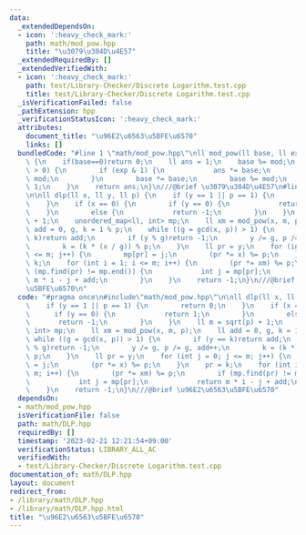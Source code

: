 ```yaml
---
data:
  _extendedDependsOn:
  - icon: ':heavy_check_mark:'
    path: math/mod_pow.hpp
    title: "\u3079\u304D\u4E57"
  _extendedRequiredBy: []
  _extendedVerifiedWith:
  - icon: ':heavy_check_mark:'
    path: test/Library-Checker/Discrete Logarithm.test.cpp
    title: test/Library-Checker/Discrete Logarithm.test.cpp
  _isVerificationFailed: false
  _pathExtension: hpp
  _verificationStatusIcon: ':heavy_check_mark:'
  attributes:
    document_title: "\u96E2\u6563\u5BFE\u6570"
    links: []
  bundledCode: "#line 1 \"math/mod_pow.hpp\"\nll mod_pow(ll base, ll exp, ll mod)\
    \ {\n    if(base==0)return 0;\n    ll ans = 1;\n    base %= mod;\n    while (exp\
    \ > 0) {\n        if (exp & 1) {\n            ans *= base;\n            ans %=\
    \ mod;\n        }\n        base *= base;\n        base %= mod;\n        exp >>=\
    \ 1;\n    }\n    return ans;\n}\n///@brief \u3079\u304D\u4E57\n#line 3 \"math/DLP.hpp\"\
    \n\nll dlp(ll x, ll y, ll p) {\n    if (y == 1 || p == 1) {\n        return 0;\n\
    \    }\n    if (x == 0) {\n        if (y == 0) {\n            return 1;\n    \
    \    }\n        else {\n            return -1;\n        }\n    }\n    ll m = sqrt(p)\
    \ + 1;\n    unordered_map<ll, int> mp;\n    ll xm = mod_pow(x, m, p);\n    ll\
    \ add = 0, g, k = 1 % p;\n    while ((g = gcd(x, p)) > 1) {\n        if (y ==\
    \ k)return add;\n        if (y % g)return -1;\n        y /= g, p /= g, add++;\n\
    \        k = (k * (x / g)) % p;\n    }\n    ll pr = y;\n    for (int j = 0; j\
    \ <= m; j++) {\n        mp[pr] = j;\n        (pr *= x) %= p;\n    }\n    pr =\
    \ k;\n    for (int i = 1; i <= m; i++) {\n        (pr *= xm) %= p;\n        if\
    \ (mp.find(pr) != mp.end()) {\n            int j = mp[pr];\n            return\
    \ m * i - j + add;\n        }\n    }\n    return -1;\n}\n///@brief \u96E2\u6563\
    \u5BFE\u6570\n"
  code: "#pragma once\n#include\"math/mod_pow.hpp\"\n\nll dlp(ll x, ll y, ll p) {\n\
    \    if (y == 1 || p == 1) {\n        return 0;\n    }\n    if (x == 0) {\n  \
    \      if (y == 0) {\n            return 1;\n        }\n        else {\n     \
    \       return -1;\n        }\n    }\n    ll m = sqrt(p) + 1;\n    unordered_map<ll,\
    \ int> mp;\n    ll xm = mod_pow(x, m, p);\n    ll add = 0, g, k = 1 % p;\n   \
    \ while ((g = gcd(x, p)) > 1) {\n        if (y == k)return add;\n        if (y\
    \ % g)return -1;\n        y /= g, p /= g, add++;\n        k = (k * (x / g)) %\
    \ p;\n    }\n    ll pr = y;\n    for (int j = 0; j <= m; j++) {\n        mp[pr]\
    \ = j;\n        (pr *= x) %= p;\n    }\n    pr = k;\n    for (int i = 1; i <=\
    \ m; i++) {\n        (pr *= xm) %= p;\n        if (mp.find(pr) != mp.end()) {\n\
    \            int j = mp[pr];\n            return m * i - j + add;\n        }\n\
    \    }\n    return -1;\n}\n///@brief \u96E2\u6563\u5BFE\u6570"
  dependsOn:
  - math/mod_pow.hpp
  isVerificationFile: false
  path: math/DLP.hpp
  requiredBy: []
  timestamp: '2023-02-21 12:21:54+09:00'
  verificationStatus: LIBRARY_ALL_AC
  verifiedWith:
  - test/Library-Checker/Discrete Logarithm.test.cpp
documentation_of: math/DLP.hpp
layout: document
redirect_from:
- /library/math/DLP.hpp
- /library/math/DLP.hpp.html
title: "\u96E2\u6563\u5BFE\u6570"
---
```

